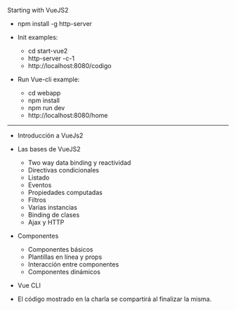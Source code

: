 Starting with VueJS2

- npm install -g http-server

- Init examples: 
    - cd start-vue2
    - http-server -c-1
    - http://localhost:8080/codigo
    
- Run Vue-cli example: 
    - cd webapp
    - npm install
    - npm run dev
    - http://localhost:8080/home

---------------------------------------------------
- Introducción a VueJs2
- Las bases de VueJS2
    -	Two way data binding y reactividad
    -	Directivas condicionales
    -	Listado
    -	Eventos
    -	Propiedades computadas
    -	Filtros
    -	Varias instancias
    -	Binding de clases
    -	Ajax y HTTP

- Componentes
    -	Componentes básicos
    -	Plantillas en línea y props
    -	Interacción entre componentes
    -	Componentes dinámicos
- Vue CLI
- El código mostrado en la charla se compartirá al finalizar la misma.
